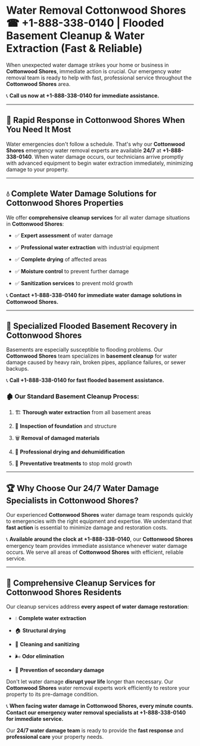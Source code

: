 # Water Removal Cottonwood Shores ☎ +1-888-338-0140 | Flooded Basement Cleanup & Water Extraction (Fast & Reliable)

When unexpected water damage strikes your home or business in **Cottonwood Shores**, immediate action is crucial. Our emergency water removal team is ready to help with fast, professional service throughout the **Cottonwood Shores** area. 

📞 **Call us now at +1-888-338-0140 for immediate assistance.**
---
## 🚀 Rapid Response in Cottonwood Shores When You Need It Most
Water emergencies don't follow a schedule. That's why our **Cottonwood Shores** emergency water removal experts are available **24/7** at **+1-888-338-0140**. When water damage occurs, our technicians arrive promptly with advanced equipment to begin water extraction immediately, minimizing damage to your property.
---
## 💧 Complete Water Damage Solutions for Cottonwood Shores Properties
We offer **comprehensive cleanup services** for all water damage situations in **Cottonwood Shores**:
- ✅ **Expert assessment** of water damage  
- ✅ **Professional water extraction** with industrial equipment  
- ✅ **Complete drying** of affected areas  
- ✅ **Moisture control** to prevent further damage  
- ✅ **Sanitization services** to prevent mold growth  
📞 **Contact +1-888-338-0140 for immediate water damage solutions in Cottonwood Shores.**
---
## 🌊 Specialized Flooded Basement Recovery in Cottonwood Shores
Basements are especially susceptible to flooding problems. Our **Cottonwood Shores** team specializes in **basement cleanup** for water damage caused by heavy rain, broken pipes, appliance failures, or sewer backups. 
📞 **Call +1-888-338-0140 for fast flooded basement assistance.**
### 🏚️ Our Standard Basement Cleanup Process:
1. 🏗️ **Thorough water extraction** from all basement areas  
2. 🔎 **Inspection of foundation** and structure  
3. 🗑️ **Removal of damaged materials**  
4. 💨 **Professional drying and dehumidification**  
5. 🚫 **Preventative treatments** to stop mold growth  
---
## 🏆 Why Choose Our 24/7 Water Damage Specialists in Cottonwood Shores?
Our experienced **Cottonwood Shores** water damage team responds quickly to emergencies with the right equipment and expertise. We understand that **fast action** is essential to minimize damage and restoration costs.
📞 **Available around the clock at +1-888-338-0140**, our **Cottonwood Shores** emergency team provides immediate assistance whenever water damage occurs. We serve all areas of **Cottonwood Shores** with efficient, reliable service.
---
## 🧹 Comprehensive Cleanup Services for Cottonwood Shores Residents
Our cleanup services address **every aspect of water damage restoration**:
- 💧 **Complete water extraction**  
- 🏠 **Structural drying**  
- 🧼 **Cleaning and sanitizing**  
- 🌬️ **Odor elimination**  
- 🚫 **Prevention of secondary damage**  
Don't let water damage **disrupt your life** longer than necessary. Our **Cottonwood Shores** water removal experts work efficiently to restore your property to its pre-damage condition.
📞 **When facing water damage in Cottonwood Shores, every minute counts. Contact our emergency water removal specialists at +1-888-338-0140 for immediate service.**
Our **24/7 water damage team** is ready to provide the **fast response** and **professional care** your property needs.
